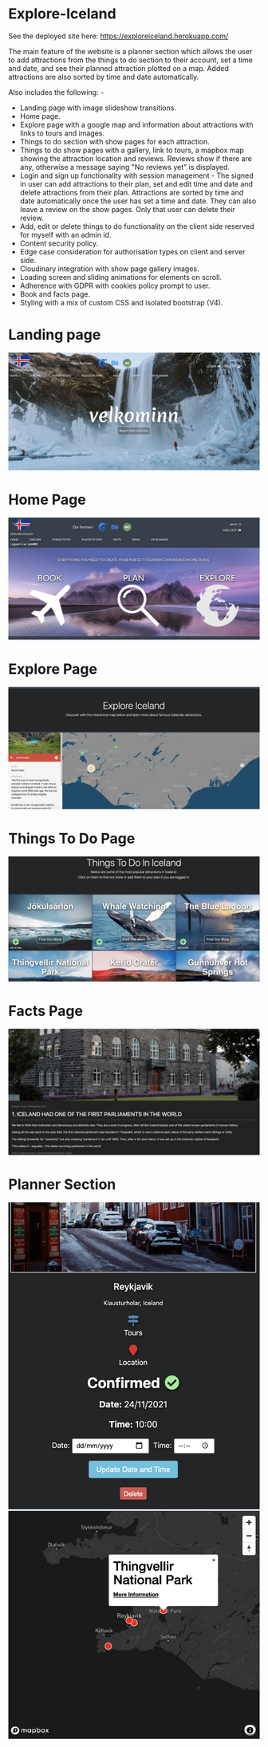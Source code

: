# Explore-Iceland

See the deployed site here: https://exploreiceland.herokuapp.com/

The main feature of the website is a planner section which allows the user to add attractions from the things to do section to their account, set a time and date, and see their planned attraction plotted on a map. Added attractions are also sorted by time and date automatically.

Also includes the following: -
- Landing page with image slideshow transitions.
- Home page.
- Explore page with a google map and information about attractions with links to tours and images. 
- Things to do section with show pages for each attraction.
- Things to do show pages with a gallery, link to tours, a mapbox map showing the attraction location and reviews. Reviews show if there are any, otherwise a message saying "No reviews yet" is displayed.
- Login and sign up functionality with session management - The signed in user can add attractions to their plan, set and edit time and date and delete attractions from their plan. Attractions are sorted by time and date automatically once the user has set a time and date. They can also leave a review on the show pages. Only that user can delete their review.  
- Add, edit or delete things to do functionality on the client side reserved for myself with an admin id.
- Content security policy.
- Edge case consideration for authorisation types on client and server side.
- Cloudinary integration with show page gallery images.
- Loading screen and sliding animations for elements on scroll.
- Adherence with GDPR with cookies policy prompt to user.
- Book and facts page.
- Styling with a mix of custom CSS and isolated bootstrap (V4).

# Landing page
![](site_images/1_landing.png)

# Home Page
![](site_images/1.1_home.png)

# Explore Page
![](site_images/2_explore.png)

# Things To Do Page
![](site_images/3_thingstodo.png)

# Facts Page
![](site_images/4_facts.png)

# Planner Section
![](site_images/5_myplanner1.png)
![](site_images/5_myplanner2.png)

